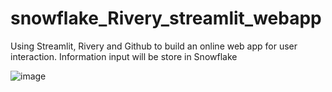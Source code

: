 # snowflake_Rivery_streamlit_webapp

Using Streamlit, Rivery and Github to build an online web app for user interaction. Information input will be store in Snowflake

![image](https://github.com/meimeitan/snowflake_streamlit_app/assets/58686831/2d37f909-e88a-4d12-a8e9-bb359adc4b23)

